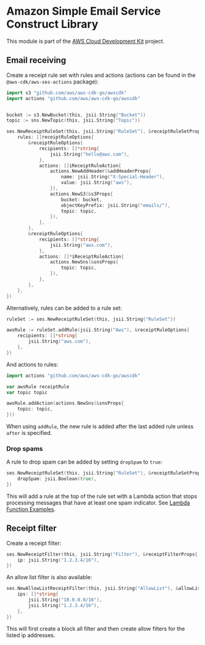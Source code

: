 # Amazon Simple Email Service Construct Library

This module is part of the [AWS Cloud Development Kit](https://github.com/aws/aws-cdk) project.

## Email receiving

Create a receipt rule set with rules and actions (actions can be found in the
`@aws-cdk/aws-ses-actions` package):

```go
import s3 "github.com/aws/aws-cdk-go/awscdk"
import actions "github.com/aws/aws-cdk-go/awscdk"


bucket := s3.NewBucket(this, jsii.String("Bucket"))
topic := sns.NewTopic(this, jsii.String("Topic"))

ses.NewReceiptRuleSet(this, jsii.String("RuleSet"), &receiptRuleSetProps{
	rules: []receiptRuleOptions{
		&receiptRuleOptions{
			recipients: []*string{
				jsii.String("hello@aws.com"),
			},
			actions: []iReceiptRuleAction{
				actions.NewAddHeader(&addHeaderProps{
					name: jsii.String("X-Special-Header"),
					value: jsii.String("aws"),
				}),
				actions.NewS3(&s3Props{
					bucket: bucket,
					objectKeyPrefix: jsii.String("emails/"),
					topic: topic,
				}),
			},
		},
		&receiptRuleOptions{
			recipients: []*string{
				jsii.String("aws.com"),
			},
			actions: []*iReceiptRuleAction{
				actions.NewSns(&snsProps{
					topic: topic,
				}),
			},
		},
	},
})
```

Alternatively, rules can be added to a rule set:

```go
ruleSet := ses.NewReceiptRuleSet(this, jsii.String("RuleSet"))

awsRule := ruleSet.addRule(jsii.String("Aws"), &receiptRuleOptions{
	recipients: []*string{
		jsii.String("aws.com"),
	},
})
```

And actions to rules:

```go
import actions "github.com/aws/aws-cdk-go/awscdk"

var awsRule receiptRule
var topic topic

awsRule.addAction(actions.NewSns(&snsProps{
	topic: topic,
}))
```

When using `addRule`, the new rule is added after the last added rule unless `after` is specified.

### Drop spams

A rule to drop spam can be added by setting `dropSpam` to `true`:

```go
ses.NewReceiptRuleSet(this, jsii.String("RuleSet"), &receiptRuleSetProps{
	dropSpam: jsii.Boolean(true),
})
```

This will add a rule at the top of the rule set with a Lambda action that stops processing messages that have at least one spam indicator. See [Lambda Function Examples](https://docs.aws.amazon.com/ses/latest/DeveloperGuide/receiving-email-action-lambda-example-functions.html).

## Receipt filter

Create a receipt filter:

```go
ses.NewReceiptFilter(this, jsii.String("Filter"), &receiptFilterProps{
	ip: jsii.String("1.2.3.4/16"),
})
```

An allow list filter is also available:

```go
ses.NewAllowListReceiptFilter(this, jsii.String("AllowList"), &allowListReceiptFilterProps{
	ips: []*string{
		jsii.String("10.0.0.0/16"),
		jsii.String("1.2.3.4/16"),
	},
})
```

This will first create a block all filter and then create allow filters for the listed ip addresses.
